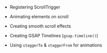 - Registering ScrollTrigger
- Animating elements on scroll
- Creating smooth scroll effects


- Creating GSAP Timelines (`gsap.timeline()`)
- Using `staggerTo` & `staggerFrom` for animations